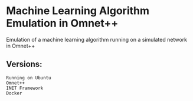 # Machine Learning Algorithm Emulation in Omnet++
Emulation of a machine learning algorithm running on a simulated network in Omnet++

##  Versions:
    Running on Ubuntu
    Omnet++
    INET Framework
    Docker
    

